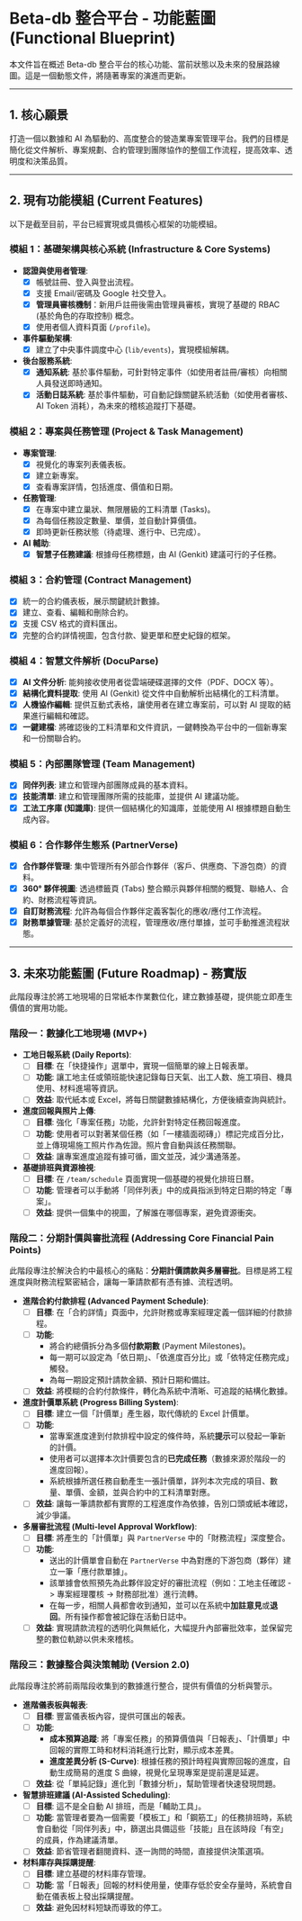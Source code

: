 # Beta-db 整合平台 - 功能藍圖 (Functional Blueprint)

本文件旨在概述 Beta-db 整合平台的核心功能、當前狀態以及未來的發展路線圖。這是一個動態文件，將隨著專案的演進而更新。

---

## 1. 核心願景

打造一個以數據和 AI 為驅動的、高度整合的營造業專案管理平台。我們的目標是簡化從文件解析、專案規劃、合約管理到團隊協作的整個工作流程，提高效率、透明度和決策品質。

---

## 2. 現有功能模組 (Current Features)

以下是截至目前，平台已經實現或具備核心框架的功能模組。

### **模組 1：基礎架構與核心系統 (Infrastructure & Core Systems)**

-   **認證與使用者管理**:
    -   [x] 帳號註冊、登入與登出流程。
    -   [x] 支援 Email/密碼及 Google 社交登入。
    -   [x] **管理員審核機制**：新用戶註冊後需由管理員審核，實現了基礎的 RBAC (基於角色的存取控制) 概念。
    -   [x] 使用者個人資料頁面 (`/profile`)。
-   **事件驅動架構**:
    -   [x] 建立了中央事件調度中心 (`lib/events`)，實現模組解耦。
-   **後台服務系統**:
    -   [x] **通知系統**: 基於事件驅動，可針對特定事件（如使用者註冊/審核）向相關人員發送即時通知。
    -   [x] **活動日誌系統**: 基於事件驅動，可自動記錄關鍵系統活動（如使用者審核、AI Token 消耗），為未來的稽核追蹤打下基礎。

### **模組 2：專案與任務管理 (Project & Task Management)**

-   **專案管理**:
    -   [x] 視覺化的專案列表儀表板。
    -   [x] 建立新專案。
    -   [x] 查看專案詳情，包括進度、價值和日期。
-   **任務管理**:
    -   [x] 在專案中建立巢狀、無限層級的工料清單 (Tasks)。
    -   [x] 為每個任務設定數量、單價，並自動計算價值。
    -   [x] 即時更新任務狀態（待處理、進行中、已完成）。
-   **AI 輔助**:
    -   [x] **智慧子任務建議**: 根據母任務標題，由 AI (Genkit) 建議可行的子任務。

### **模組 3：合約管理 (Contract Management)**

-   [x] 統一的合約儀表板，展示關鍵統計數據。
-   [x] 建立、查看、編輯和刪除合約。
-   [x] 支援 CSV 格式的資料匯出。
-   [x] 完整的合約詳情視圖，包含付款、變更單和歷史紀錄的框架。

### **模組 4：智慧文件解析 (DocuParse)**

-   [x] **AI 文件分析**: 能夠接收使用者從雲端硬碟選擇的文件（PDF、DOCX 等）。
-   [x] **結構化資料提取**: 使用 AI (Genkit) 從文件中自動解析出結構化的工料清單。
-   [x] **人機協作編輯**: 提供互動式表格，讓使用者在建立專案前，可以對 AI 提取的結果進行編輯和確認。
-   [x] **一鍵建檔**: 將確認後的工料清單和文件資訊，一鍵轉換為平台中的一個新專案和一份關聯合約。

### **模組 5：內部團隊管理 (Team Management)**

-   [x] **同伴列表**: 建立和管理內部團隊成員的基本資料。
-   [x] **技能清單**: 建立和管理團隊所需的技能庫，並提供 AI 建議功能。
-   [x] **工法工序庫 (知識庫)**: 提供一個結構化的知識庫，並能使用 AI 根據標題自動生成內容。

### **模組 6：合作夥伴生態系 (PartnerVerse)**

-   [x] **合作夥伴管理**: 集中管理所有外部合作夥伴（客戶、供應商、下游包商）的資料。
-   [x] **360° 夥伴視圖**: 透過標籤頁 (Tabs) 整合顯示與夥伴相關的概覽、聯絡人、合約、財務流程等資訊。
-   [x] **自訂財務流程**: 允許為每個合作夥伴定義客製化的應收/應付工作流程。
-   [x] **財務單據管理**: 基於定義好的流程，管理應收/應付單據，並可手動推進流程狀態。

---

## 3. 未來功能藍圖 (Future Roadmap) - 務實版

此階段專注於將工地現場的日常紙本作業數位化，建立數據基礎，提供能立即產生價值的實用功能。

### **階段一：數據化工地現場 (MVP+)**

-   **工地日報系統 (Daily Reports)**:
    -   [ ] **目標**: 在「快捷操作」選單中，實現一個簡單的線上日報表單。
    -   [ ] **功能**: 讓工地主任或領班能快速記錄每日天氣、出工人数、施工項目、機具使用、材料進場等資訊。
    -   [ ] **效益**: 取代紙本或 Excel，將每日關鍵數據結構化，方便後續查詢與統計。

-   **進度回報與照片上傳**:
    -   [ ] **目標**: 強化「專案任務」功能，允許針對特定任務回報進度。
    -   [ ] **功能**: 使用者可以對著某個任務（如「一樓牆面砌磚」）標記完成百分比，並上傳現場施工照片作為佐證。照片會自動與該任務關聯。
    -   [ ] **效益**: 讓專案進度追蹤有據可循，圖文並茂，減少溝通落差。

-   **基礎排班與資源檢視**:
    -   [ ] **目標**: 在 `/team/schedule` 頁面實現一個基礎的視覺化排班日曆。
    -   [ ] **功能**: 管理者可以手動將「同伴列表」中的成員指派到特定日期的特定「專案」。
    -   [ ] **效益**: 提供一個集中的視圖，了解誰在哪個專案，避免資源衝突。

### **階段二：分期計價與審批流程 (Addressing Core Financial Pain Points)**

此階段專注於解決合約中最核心的痛點：**分期計價請款與多層審批**。目標是將工程進度與財務流程緊密結合，讓每一筆請款都有憑有據、流程透明。

-   **進階合約付款排程 (Advanced Payment Schedule)**:
    -   [ ] **目標**: 在「合約詳情」頁面中，允許財務或專案經理定義一個詳細的付款排程。
    -   [ ] **功能**:
        *   將合約總價拆分為多個**付款期數** (Payment Milestones)。
        *   每一期可以設定為「依日期」、「依進度百分比」或「依特定任務完成」觸發。
        *   為每一期設定預計請款金額、預計日期和備註。
    -   [ ] **效益**: 將模糊的合約付款條件，轉化為系統中清晰、可追蹤的結構化數據。

-   **進度計價單系統 (Progress Billing System)**:
    -   [ ] **目標**: 建立一個「計價單」產生器，取代傳統的 Excel 計價單。
    -   [ ] **功能**:
        *   當專案進度達到付款排程中設定的條件時，系統**提示**可以發起一筆新的計價。
        *   使用者可以選擇本次計價要包含的**已完成任務**（數據來源於階段一的進度回報）。
        *   系統根據所選任務自動產生一張計價單，詳列本次完成的項目、數量、單價、金額，並與合約中的工料清單對應。
    -   [ ] **效益**: 讓每一筆請款都有實際的工程進度作為依據，告別口頭或紙本確認，減少爭議。

-   **多層審批流程 (Multi-level Approval Workflow)**:
    -   [ ] **目標**: 將產生的「計價單」與 `PartnerVerse` 中的「財務流程」深度整合。
    -   [ ] **功能**:
        *   送出的計價單會自動在 `PartnerVerse` 中為對應的下游包商（夥伴）建立一筆「應付款單據」。
        *   該單據會依照預先為此夥伴設定好的審批流程（例如：工地主任確認 -> 專案經理覆核 -> 財務部批准）進行流轉。
        *   在每一步，相關人員都會收到通知，並可以在系統中**加註意見**或**退回**。所有操作都會被記錄在活動日誌中。
    -   [ ] **效益**: 實現請款流程的透明化與無紙化，大幅提升內部審批效率，並保留完整的數位軌跡以供未來稽核。

### **階段三：數據整合與決策輔助 (Version 2.0)**

此階段專注於將前兩階段收集到的數據進行整合，提供有價值的分析與警示。

-   **進階儀表板與報表**:
    -   [ ] **目標**: 豐富儀表板內容，提供可匯出的報表。
    -   [ ] **功能**:
        *   **成本預算追蹤**: 將「專案任務」的預算價值與「日報表」、「計價單」中回報的實際工時和材料消耗進行比對，顯示成本差異。
        *   **進度差異分析 (S-Curve)**: 根據任務的預計時程與實際回報的進度，自動生成簡易的進度 S 曲線，視覺化呈現專案是提前還是延遲。
    -   [ ] **效益**: 從「單純記錄」進化到「數據分析」，幫助管理者快速發現問題。

-   **智慧排班建議 (AI-Assisted Scheduling)**:
    -   [ ] **目標**: 這不是全自動 AI 排班，而是「輔助工具」。
    -   [ ] **功能**: 當管理者要為一個需要「模板工」和「鋼筋工」的任務排班時，系統會自動從「同伴列表」中，篩選出具備這些「技能」且在該時段「有空」的成員，作為建議清單。
    -   [ ] **效益**: 節省管理者翻閱資料、逐一詢問的時間，直接提供決策選項。

-   **材料庫存與採購提醒**:
    -   [ ] **目標**: 建立基礎的材料庫存管理。
    -   [ ] **功能**: 當「日報表」回報的材料使用量，使庫存低於安全存量時，系統會自動在儀表板上發出採購提醒。
    -   [ ] **效益**: 避免因材料短缺而導致的停工。
